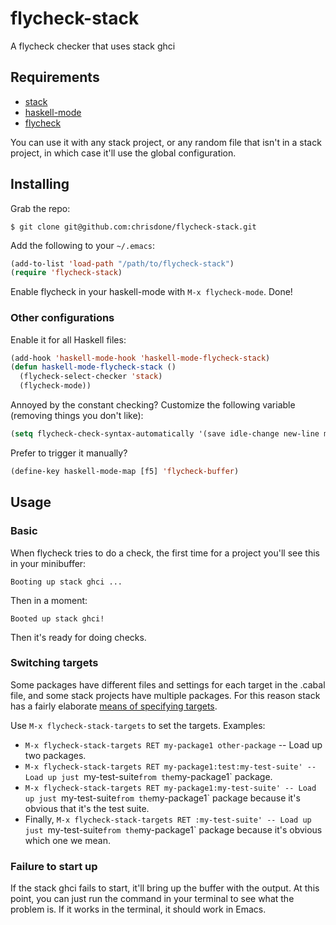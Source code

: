 # flycheck-stack

A flycheck checker that uses stack ghci

## Requirements

* [stack](http://docs.haskellstack.org/en/stable/install_and_upgrade/)
* [haskell-mode](https://github.com/haskell/haskell-mode)
* [flycheck](https://github.com/flycheck/flycheck)

You can use it with any stack project, or any random file that isn't
in a stack project, in which case it'll use the global configuration.

## Installing

Grab the repo:

```
$ git clone git@github.com:chrisdone/flycheck-stack.git
```

Add the following to your `~/.emacs`:

``` lisp
(add-to-list 'load-path "/path/to/flycheck-stack")
(require 'flycheck-stack)
```

Enable flycheck in your haskell-mode with `M-x flycheck-mode`. Done!

### Other configurations

Enable it for all Haskell files:

``` lisp
(add-hook 'haskell-mode-hook 'haskell-mode-flycheck-stack)
(defun haskell-mode-flycheck-stack ()
  (flycheck-select-checker 'stack)
  (flycheck-mode))
```

Annoyed by the constant checking? Customize the following variable
(removing things you don't like):

``` lisp
(setq flycheck-check-syntax-automatically '(save idle-change new-line mode-enabled))
```

Prefer to trigger it manually?

``` lisp
(define-key haskell-mode-map [f5] 'flycheck-buffer)
```

## Usage

### Basic

When flycheck tries to do a check, the first time for a project you'll
see this in your minibuffer:

    Booting up stack ghci ...

Then in a moment:

    Booted up stack ghci!

Then it's ready for doing checks.

### Switching targets

Some packages have different files and settings for each target
in the .cabal file, and some stack projects have multiple
packages. For this reason stack has a fairly elaborate [means of
specifying targets](http://docs.haskellstack.org/en/stable/build_command/#target-syntax).

Use `M-x flycheck-stack-targets` to set the targets. Examples:

* `M-x flycheck-stack-targets RET my-package1 other-package` -- Load
  up two packages.
* `M-x flycheck-stack-targets RET my-package1:test:my-test-suite' --
  Load up just `my-test-suite` from the `my-package1` package.
* `M-x flycheck-stack-targets RET my-package1:my-test-suite' --
  Load up just `my-test-suite` from the `my-package1` package because
  it's obvious that it's the test suite.
* Finally, `M-x flycheck-stack-targets RET :my-test-suite' --
  Load up just `my-test-suite` from the `my-package1` package because
  it's obvious which one we mean.

### Failure to start up

If the stack ghci fails to start, it'll bring up the buffer with the
output. At this point, you can just run the command in your terminal
to see what the problem is. If it works in the terminal, it should
work in Emacs.
